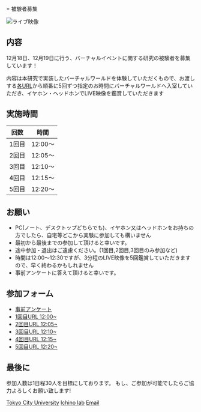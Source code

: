 = 被験者募集

![ライブ映像](https://camo.githubusercontent.com/345d658881b0182f3ec4ea0f29b06756cad70a2f1e6dd539fc20a31ba6a10d62/68747470733a2f2f692e696d6775722e636f6d2f7548426f4e5a632e706e67)

## 内容

12月18日、12月19日に行う、バーチャルイベントに関する研究の被験者を募集しています！

内容は本研究で実装したバーチャルワールドを体験していただくもので、お渡しする[各URL](https://ichinolabvr.github.io/RecruitmentSite/#_参加フォーム)から順番に5回ずつ指定のお時間にバーチャルワールドへ入室していただき、イヤホン・ヘッドホンでLIVE映像を鑑賞していただきます

## 実施時間

|   回数   |  時間   |
|:--------:|:-------:|
|  1回目   | 12:00～ |
|  2回目   | 12:05～ |
|  3回目   | 12:10～ |
|  4回目   | 12:15～ |
|  5回目   | 12:20～ |

## お願い

- PC(ノート、デスクトップどちらでも)、イヤホン又はヘッドホンをお持ちの方でしたら、自宅等どこから実験に参加しても構いません
- 最初から最後までの参加して頂けると幸いです。
- 途中参加・退出はご遠慮ください。(1回目,2回目,3回目のみ参加など)
- 時間は12:00〜12:30ですが、3分程のLIVE映像を5回鑑賞していただきますので、早く終わるかもしれません
- 事前アンケートに答えて頂けると幸いです。

## 参加フォーム

- [事前アンケート](https://docs.google.com/forms/d/e/1FAIpQLSeWxhsFPgu0BtEOIoHNWnf8zRjhs5mWnRPnOsLNNJK75Ptysg/viewform?usp=sf_link)
- [1回目URL 12:00~](https://ichinolabvr.github.io/RecruitmentSite/)
- [2回目URL 12:05~](https://ichinolabvr.github.io/RecruitmentSite/)
- [3回目URL 12:10~](https://ichinolabvr.github.io/RecruitmentSite/)
- [4回目URL 12:15~](https://ichinolabvr.github.io/RecruitmentSite/)
- [5回目URL 12:20~](https://ichinolabvr.github.io/RecruitmentSite/)

## 最後に

参加人数は1日程30人を目標にしております。 もし、ご参加が可能でしたらご協力よろしくお願い致します!

[Tokyo City University](https://www.tcu.ac.jp/) [Ichino lab](http://www.comm.tcu.ac.jp/~ichino/) [Email](mailto:g1827030@tcu.ac.jp?subject=実験内容についての問い合わせ&amp;body=被験者募集のサイトからの連絡です)